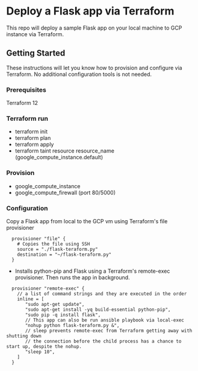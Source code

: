 # Deploy a Flask app via Terraform

This repo will deploy a sample Flask app on your local machine to GCP instance via Terraform.

## Getting Started

These instructions will let you know how to provision and configure via Terraform. No additional configuration tools is not needed.


### Prerequisites

Terraform 12 

### Terraform run
* terraform init
* terraform plan
* terraform apply
* terraform taint resource resource_name (google_compute_instance.default) 

### Provision
* google_compute_instance
* google_compute_firewall (port 80/5000)

### Configuration

Copy a Flask app from local to the GCP vm using Terraform's file provisioner

```
  provisioner "file" {
    # Copies the file using SSH
    source = "./flask-teraform.py"
    destination = "~/flask-teraform.py"
  }
```

* Installs python-pip and Flask using a Terraform's remote-exec provisioner. Then runs the app in background.

```
  provisioner "remote-exec" {
    // a list of command strings and they are executed in the order 
    inline = [
       "sudo apt-get update",
       "sudo apt-get install -yq build-essential python-pip",
       "sudo pip -q install flask",
       // This app can also be run ansible playbook via local-exec 
       "nohup python flask-teraform.py &",
       // sleep prevents remote-exec from Terraform getting away with shutting down 
       // the connection before the child process has a chance to start up, despite the nohup.
       "sleep 10",
    ]
  }
```



